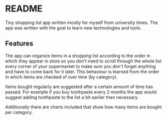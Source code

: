 # README

Tiny shopping list app written mostly for myself from university times. The app was written with the goal to learn new technologies and tools.

## Features

The app can organize items in a shopping list according to the order in which they appear in store so you don't need to scroll through the whole list every corner of your supermarket to make sure you don't forget anything and have to come back for it later. This behaviour is learned from the order in which items are checked of over time (by category).

Items bought regularly are suggested after a certain amount of time has passed. For example if you buy toothpaste every 2 months the app would suggest adding toothpaste to the list a bit earlier than necessary.

Additionally there are charts included that show how many items are bought per category.